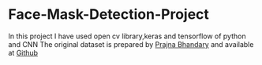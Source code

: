 # Face-Mask-Detection-Project
In this project I have used open cv library,keras and tensorflow of python and CNN
The original dataset is prepared by [Prajna Bhandary](https://www.linkedin.com/in/prajna-bhandary-0b03a416a/) 
and available at [Github](https://github.com/prajnasb/observations/tree/master/experiements/data)
